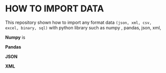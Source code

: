 # HOW TO IMPORT DATA 
This repository shown how to import any format data `(json, xml, csv, excel, binary, sql)` with python library such as numpy , pandas, json, xml, 


**Numpy** is 

**Pandas** 

**JSON**

**XML**

